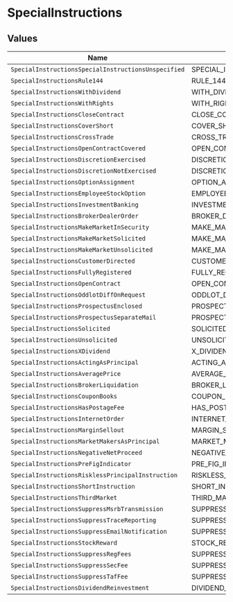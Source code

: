 # SpecialInstructions


## Values

| Name                                                | Value                                               |
| --------------------------------------------------- | --------------------------------------------------- |
| `SpecialInstructionsSpecialInstructionsUnspecified` | SPECIAL_INSTRUCTIONS_UNSPECIFIED                    |
| `SpecialInstructionsRule144`                        | RULE_144                                            |
| `SpecialInstructionsWithDividend`                   | WITH_DIVIDEND                                       |
| `SpecialInstructionsWithRights`                     | WITH_RIGHTS                                         |
| `SpecialInstructionsCloseContract`                  | CLOSE_CONTRACT                                      |
| `SpecialInstructionsCoverShort`                     | COVER_SHORT                                         |
| `SpecialInstructionsCrossTrade`                     | CROSS_TRADE                                         |
| `SpecialInstructionsOpenContractCovered`            | OPEN_CONTRACT_COVERED                               |
| `SpecialInstructionsDiscretionExercised`            | DISCRETION_EXERCISED                                |
| `SpecialInstructionsDiscretionNotExercised`         | DISCRETION_NOT_EXERCISED                            |
| `SpecialInstructionsOptionAssignment`               | OPTION_ASSIGNMENT                                   |
| `SpecialInstructionsEmployeeStockOption`            | EMPLOYEE_STOCK_OPTION                               |
| `SpecialInstructionsInvestmentBanking`              | INVESTMENT_BANKING                                  |
| `SpecialInstructionsBrokerDealerOrder`              | BROKER_DEALER_ORDER                                 |
| `SpecialInstructionsMakeMarketInSecurity`           | MAKE_MARKET_IN_SECURITY                             |
| `SpecialInstructionsMakeMarketSolicited`            | MAKE_MARKET_SOLICITED                               |
| `SpecialInstructionsMakeMarketUnsolicited`          | MAKE_MARKET_UNSOLICITED                             |
| `SpecialInstructionsCustomerDirected`               | CUSTOMER_DIRECTED                                   |
| `SpecialInstructionsFullyRegistered`                | FULLY_REGISTERED                                    |
| `SpecialInstructionsOpenContract`                   | OPEN_CONTRACT                                       |
| `SpecialInstructionsOddlotDiffOnRequest`            | ODDLOT_DIFF_ON_REQUEST                              |
| `SpecialInstructionsProspectusEnclosed`             | PROSPECTUS_ENCLOSED                                 |
| `SpecialInstructionsProspectusSeparateMail`         | PROSPECTUS_SEPARATE_MAIL                            |
| `SpecialInstructionsSolicited`                      | SOLICITED                                           |
| `SpecialInstructionsUnsolicited`                    | UNSOLICITED                                         |
| `SpecialInstructionsXDividend`                      | X_DIVIDEND                                          |
| `SpecialInstructionsActingAsPrincipal`              | ACTING_AS_PRINCIPAL                                 |
| `SpecialInstructionsAveragePrice`                   | AVERAGE_PRICE                                       |
| `SpecialInstructionsBrokerLiquidation`              | BROKER_LIQUIDATION                                  |
| `SpecialInstructionsCouponBooks`                    | COUPON_BOOKS                                        |
| `SpecialInstructionsHasPostageFee`                  | HAS_POSTAGE_FEE                                     |
| `SpecialInstructionsInternetOrder`                  | INTERNET_ORDER                                      |
| `SpecialInstructionsMarginSellout`                  | MARGIN_SELLOUT                                      |
| `SpecialInstructionsMarketMakersAsPrincipal`        | MARKET_MAKERS_AS_PRINCIPAL                          |
| `SpecialInstructionsNegativeNetProceed`             | NEGATIVE_NET_PROCEED                                |
| `SpecialInstructionsPreFigIndicator`                | PRE_FIG_INDICATOR                                   |
| `SpecialInstructionsRisklessPrincipalInstruction`   | RISKLESS_PRINCIPAL_INSTRUCTION                      |
| `SpecialInstructionsShortInstruction`               | SHORT_INSTRUCTION                                   |
| `SpecialInstructionsThirdMarket`                    | THIRD_MARKET                                        |
| `SpecialInstructionsSuppressMsrbTransmission`       | SUPPRESS_MSRB_TRANSMISSION                          |
| `SpecialInstructionsSuppressTraceReporting`         | SUPPRESS_TRACE_REPORTING                            |
| `SpecialInstructionsSuppressEmailNotification`      | SUPPRESS_EMAIL_NOTIFICATION                         |
| `SpecialInstructionsStockReward`                    | STOCK_REWARD                                        |
| `SpecialInstructionsSuppressRegFees`                | SUPPRESS_REG_FEES                                   |
| `SpecialInstructionsSuppressSecFee`                 | SUPPRESS_SEC_FEE                                    |
| `SpecialInstructionsSuppressTafFee`                 | SUPPRESS_TAF_FEE                                    |
| `SpecialInstructionsDividendReinvestment`           | DIVIDEND_REINVESTMENT                               |
